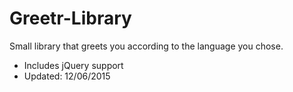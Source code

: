 # Greetr-Library

Small library that greets you according to the language you chose.
- Includes jQuery support
- Updated: 12/06/2015
